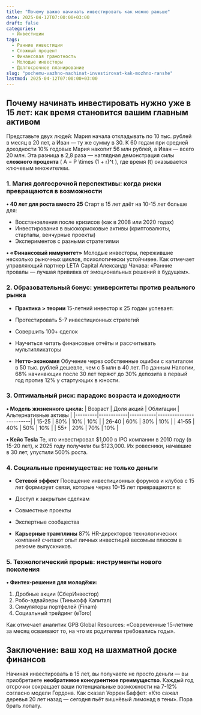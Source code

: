```yaml
---
title: "Почему важно начинать инвестировать как можно раньше"
date: 2025-04-12T07:00:00+03:00
draft: false
categories:
  - Инвестиции
tags:
  - Ранние инвестиции
  - Сложный процент
  - Финансовая грамотность
  - Молодые инвесторы
  - Долгосрочное планирование
slug: "pochemu-vazhno-nachinat-investirovat-kak-mozhno-ranshe"
lastmod: 2025-04-12T07:00:00+03:00
---
```


## Почему начинать инвестировать нужно уже в 15 лет: как время становится вашим главным активом

Представьте двух людей: Мария начала откладывать по 10 тыс. рублей в месяц в 20 лет, а Иван — ту же сумму в 30. К 60 годам при средней доходности 10% годовых Мария накопит 56 млн рублей, а Иван — всего 20 млн. Эта разница в 2,8 раза — наглядная демонстрация силы **сложного процента** \( A = P \times (1 + r)^t \), где время (t) оказывается ключевым множителем.

### 1. Магия долгосрочной перспективы: когда риски превращаются в возможности
**• 40 лет для роста вместо 25**
Старт в 15 лет даёт на 10-15 лет больше для:
- Восстановления после кризисов (как в 2008 или 2020 годах)
- Инвестирования в высокорисковые активы (криптовалюты, стартапы, венчурные проекты)
- Экспериментов с разными стратегиями

**• «Финансовый иммунитет»**
Молодые инвесторы, пережившие несколько рыночных циклов, психологически устойчивее. Как отмечает управляющий партнер LETA Capital Александр Чачава: «Ранние провалы — лучшая прививка от эмоциональных решений в будущем».

### 2. Образовательный бонус: университеты против реального рынка
- **Практика > теории**
15-летний инвестор к 25 годам успевает:
- Протестировать 5-7 инвестиционных стратегий
- Совершить 100+ сделок
- Научиться читать финансовые отчёты и рассчитывать мультипликаторы

- **Нетто-экономия**
Обучение через собственные ошибки с капиталом в 50 тыс. рублей дешевле, чем с 5 млн в 40 лет. По данным Налогии, 68% начинающих после 30 лет теряют до 30% депозита в первый год против 12% у стартующих в юности.

### 3. Оптимальный риск: парадокс возраста и доходности
**• Модель жизненного цикла:**
| Возраст | Доля акций | Облигации | Альтернативные активы |
|---------|------------|-----------|-------------------------|
| 15-25   | 80%        | 10%       | 10%                     |
| 26-40   | 60%        | 30%       | 10%                     |
| 41-55   | 40%        | 50%       | 10%                     |
| 55+     | 20%        | 70%       | 10%                     |

**• Кейс Tesla**
Те, кто инвестировал $1,000 в IPO компании в 2010 году (в 15-20 лет), к 2025 году получили бы $123,000. Их ровесники, начавшие в 30 лет, упустили 500% роста.

### 4. Социальные преимущества: не только деньги
- **Сетевой эффект**
Посещение инвестиционных форумов и клубов с 15 лет формирует связи, которые через 10-15 лет превращаются в:
- Доступ к закрытым сделкам
- Совместные проекты
- Экспертные сообщества

- **Карьерные трамплины**
87% HR-директоров технологических компаний считают опыт личных инвестиций весомым плюсом в резюме выпускников.

### 5. Технологический прорыв: инструменты нового поколения
**• Финтех-решения для молодёжи:**
1. Дробные акции (СберИнвестор)
2. Робо-эдвайзеры (Тинькофф Капитал)
3. Симуляторы портфелей (Finam)
4. Социальный трейдинг (eToro)

Как отмечает аналитик GPB Global Resources: «Современные 15-летние за месяц осваивают то, на что их родителям требовались годы».

## Заключение: ваш ход на шахматной доске финансов
Начиная инвестировать в 15 лет, вы получаете не просто деньги — вы приобретаете **необратимое конкурентное преимущество**. Каждый год отсрочки сокращает ваши потенциальные возможности на 7-12% согласно модели Гордона. Как сказал Уоррен Баффет: «Кто сажал деревья 20 лет назад — сегодня пьёт вишнёвый лимонад в тени». Пора брать лопату.
